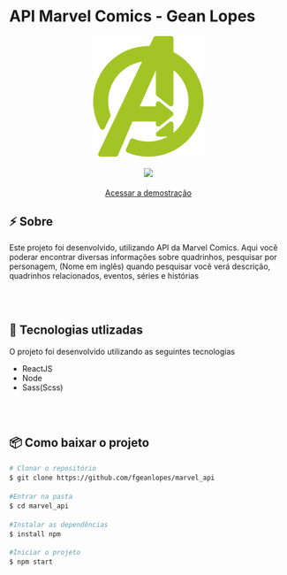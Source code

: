 <h1>API Marvel Comics - Gean Lopes</h1>
<div align="center">
<img src="./public/logo_para_o_git.png">
<br>
<br>
<img src="./demo-video.gif">
<br>
<br>
<div align="center">
<a href="https://marvel-api-fgeanlopes.herokuapp.com">Acessar a demostração</a>
</div>
</div>


<h2> ⚡ Sobre</h2>
<p>Este projeto foi desenvolvido, utilizando API da Marvel Comics. Aqui você poderar encontrar diversas informações sobre quadrinhos, pesquisar por personagem, (Nome em inglês) quando pesquisar você verá descrição, quadrinhos relacionados, eventos, séries e histórias</p>

<br>
<br>

<h2> 🚀 Tecnologias utlizadas</h2>
<p>O projeto foi desenvolvido utilizando as seguintes tecnologias</p>

- ReactJS
- Node
- Sass(Scss)
<br>
<br>

<h2> 📦 Como baixar o projeto</h2>

```bash
# Clonar o repositório
$ git clone https://github.com/fgeanlopes/marvel_api

#Entrar na pasta
$ cd marvel_api

#Instalar as dependências
$ install npm

#Iniciar o projeto
$ npm start
```